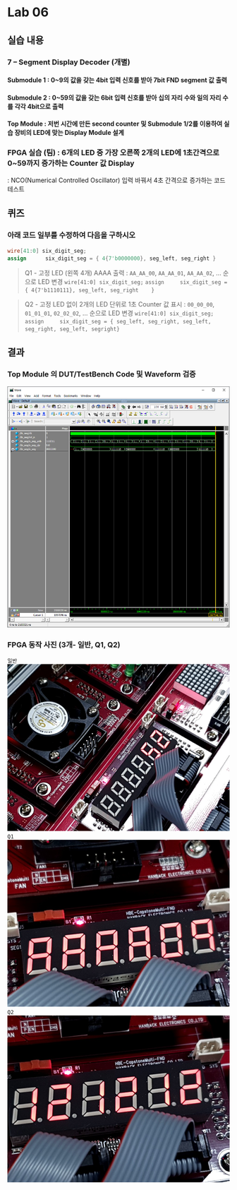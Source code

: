 # Lab 06

## 실습 내용

### **7 – Segment Display Decoder (개별)**

#### **Submodule 1** : 0~9의 값을 갖는 4bit 입력 신호를 받아 7bit FND  segment  값 출력

#### **Submodule 2** : 0~59의 값을 갖는 6bit 입력 신호를 받아 십의 자리 수와 일의 자리 수를 각각 4bit으로 출력

#### **Top Module** : 저번 시간에 만든 second counter  및 Submodule 1/2를 이용하여 실습 장비의 LED에 맞는 Display Module 설계

### FPGA 실습 (팀) : 6개의 LED 중 가장 오른쪽 2개의 LED에 1초간격으로 0~59까지 증가하는 Counter 값 Display

: NCO(Numerical Controlled Oscillator) 입력 바꿔서 4초 간격으로 증가하는 코드 테스트

## 퀴즈
### 아래 코드 일부를 수정하여 다음을 구하시오
```verilog
wire[41:0] six_digit_seg;
assign      six_digit_seg = { 4{7'b0000000}, seg_left, seg_right }
```
> Q1 - 고정 LED (왼쪽 4개) AAAA 출력
: `AA_AA_00`, `AA_AA_01`, `AA_AA_02`, … 순으로 LED 변경
> `wire[41:0] six_digit_seg;`
`assign		six_digit_seg = { 4{7'b1110111}, seg_left, seg_right	}`

> Q2 - 고정 LED 없이 2개의 LED 단위로 1초 Counter 값 표시 : `00_00_00`, `01_01_01`, `02_02_02`, … 순으로 LED 변경
> `wire[41:0] six_digit_seg;`
`assign		six_digit_seg = { seg_left, seg_right, seg_left, seg_right, seg_left, segright}`

## 결과
### **Top Module 의 DUT/TestBench Code 및 Waveform 검증**
![WaveForm](https://github.com/NohHaYoung/LogicDesignCode/blob/master/practice6/Figs/waveForm.PNG?raw=true)


### **FPGA 동작 사진 (3개- 일반, Q1, Q2)**
`일반`
![52](https://github.com/NohHaYoung/LogicDesignCode/blob/master/practice6/Figs/%EA%B8%B0%EB%B3%B81.jpg?raw=true)
`Q1`
![AAAA09](https://github.com/NohHaYoung/LogicDesignCode/blob/master/practice6/Figs/Q1%281%29.jpg?raw=true)
`Q2`
![121212](https://github.com/NohHaYoung/LogicDesignCode/blob/master/practice6/Figs/Q2%283%29.jpg?raw=true)
<!--stackedit_data:
eyJoaXN0b3J5IjpbLTExMzMzNTc0NTQsMjc5NjAyODQ3LC0xNz
E1MzIwNTk4XX0=
-->